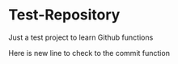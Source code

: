 # Test-Repository
Just a test project to learn Github functions

Here is new line to check to the commit function
